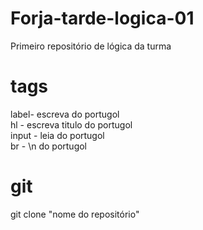 # Forja-tarde-logica-01
Primeiro repositório de lógica da turma

# tags
label- escreva do portugol <br>
hl - escreva titulo do portugol <br>
input - leia do portugol <br>
br - \n do portugol 
# git 
git clone "nome do repositório"